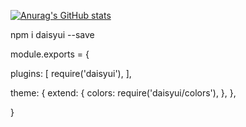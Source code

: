 
[![Anurag's GitHub stats](https://github-readme-stats.vercel.app/api?username=Amortis6)](https://github.com/anuraghazra/github-readme-stats)

npm i daisyui --save

module.exports = {

  plugins: [
    require('daisyui'),
  ],
  
  theme: {
    extend: {
      colors: require('daisyui/colors'),
    },
  },

}
